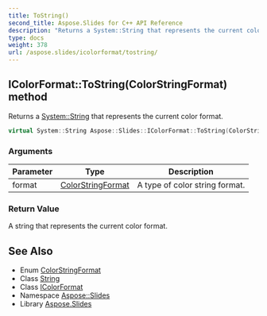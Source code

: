 ```yaml
---
title: ToString()
second_title: Aspose.Slides for C++ API Reference
description: "Returns a System::String that represents the current color format."
type: docs
weight: 378
url: /aspose.slides/icolorformat/tostring/
---
```

## IColorFormat::ToString(ColorStringFormat) method


Returns a [System::String](../../../system/string/) that represents the current color format.

```cpp
virtual System::String Aspose::Slides::IColorFormat::ToString(ColorStringFormat format)=0
```


### Arguments

| Parameter | Type | Description |
| --- | --- | --- |
| format | [ColorStringFormat](../../colorstringformat/) | A type of color string format. |

### Return Value

A string that represents the current color format.

## See Also

* Enum [ColorStringFormat](../../colorstringformat/)
* Class [String](../../../system/string/)
* Class [IColorFormat](../)
* Namespace [Aspose::Slides](../../)
* Library [Aspose.Slides](../../../)